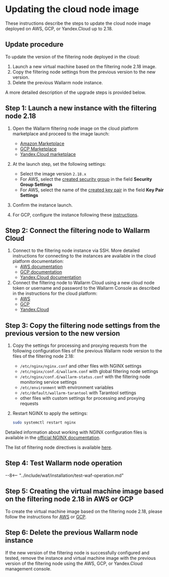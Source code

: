 [wallarm-status-instr]:             ../admin-en/configure-statistics-service.md
[memory-instr]:                     ../admin-en/configuration-guides/allocate-memory-for-waf-node.md
[waf-directives-instr]:             ../admin-en/configure-parameters-en.md
[sqli-attack-desc]:                 ../attacks-vulns-list.md#sql-injection
[xss-attack-desc]:                  ../attacks-vulns-list.md#crosssite-scripting-xss
[img-test-attacks-in-ui]:           ../images/admin-guides/test-attacks.png

# Updating the cloud node image

These instructions describe the steps to update the cloud node image deployed on AWS, GCP, or Yandex.Cloud up to 2.18.

## Update procedure

To update the version of the filtering node deployed in the cloud:

1. Launch a new virtual machine based on the filtering node 2.18 image.
2. Copy the filtering node settings from the previous version to the new version.
3. Delete the previous Wallarm node instance.

A more detailed description of the upgrade steps is provided below.

## Step 1: Launch a new instance with the filtering node 2.18

1. Open the Wallarm filtering node image on the cloud platform marketplace and proceed to the image launch:
      * [Amazon Marketplace](https://aws.amazon.com/marketplace/pp/B073VRFXSD)
      * [GCP Marketplace](https://console.cloud.google.com/marketplace/details/wallarm-node-195710/wallarm-node)
      * [Yandex.Cloud marketplace](https://cloud.yandex.com/marketplace/products/f2emrc60s1nh9356v1rq)
2. At the launch step, set the following settings:

      * Select the image version `2.18.x`
      * For AWS, select the [created security group](../admin-en/installation-ami-en.md#3-create-a-security-group) in the field **Security Group Settings**
      * For AWS, select the name of the [created key pair](../admin-en/installation-ami-en.md#2-create-a-pair-of-ssh-keys) in the field **Key Pair Settings**
3. Confirm the instance launch.
4. For GCP, configure the instance following these [instructions](../admin-en/installation-gcp-en.md#3-configure-the-filter-node-instance).

## Step 2: Connect the filtering node to Wallarm Cloud

1. Connect to the filtering node instance via SSH. More detailed instructions for connecting to the instances are available in the cloud platform documentation:
      * [AWS documentation](https://docs.aws.amazon.com/AWSEC2/latest/UserGuide/AccessingInstances.html)
      * [GCP documentation](https://cloud.google.com/compute/docs/instances/connecting-to-instance)
      * [Yandex.Cloud documentation](https://cloud.yandex.com/docs/compute/quickstart/quick-create-linux#connect-to-vm)
2. Connect the filtering node to Wallarm Cloud using a new cloud node token or username and password to the Wallarm Console as described in the instructions for the cloud platform:
      * [AWS](../admin-en/installation-ami-en.md#6-connect-the-filter-node-to-the-wallarm-cloud)
      * [GCP](../admin-en/installation-gcp-en.md#5-connect-the-filter-node-to-the-wallarm-cloud)
      * [Yandex.Cloud](../admin-en/installation-guides/install-in-yandex-cloud.md#3-connect-the-filtering-node-to-wallarm-cloud)

## Step 3: Copy the filtering node settings from the previous version to the new version

1. Copy the settings for processing and proxying requests from the following configuration files of the previous Wallarm node version to the files of the filtering node 2.18:
      * `/etc/nginx/nginx.conf` and other files with NGINX settings
      * `/etc/nginx/conf.d/wallarm.conf` with global filtering node settings
      * `/etc/nginx/conf.d/wallarm-status.conf` with the filtering node monitoring service settings
      * `/etc/environment` with environment variables
      * `/etc/default/wallarm-tarantool` with Tarantool settings
      * other files with custom settings for processing and proxying requests
2. Restart NGINX to apply the settings: 

    ```bash
    sudo systemctl restart nginx
    ```

Detailed information about working with NGINX configuration files is available in the [official NGINX documentation](https://nginx.org/ru/docs/beginners_guide.html).

The list of filtering node directives is available [here](../admin-en/configure-parameters-en.md).

## Step 4: Test Wallarm node operation

--8<-- "../include/waf/installation/test-waf-operation.md"

## Step 5: Creating the virtual machine image based on the filtering node 2.18 in AWS or GCP

To create the virtual machine image based on the filtering node 2.18, please follow the instructions for [AWS](../admin-en/installation-guides/amazon-cloud/create-image.md) or [GCP](../admin-en/installation-guides/google-cloud/create-image.md).

## Step 6: Delete the previous Wallarm node instance

If the new version of the filtering node is successfully configured and tested, remove the instance and virtual machine image with the previous version of the filtering node using the AWS, GCP, or Yandex.Cloud management console.
